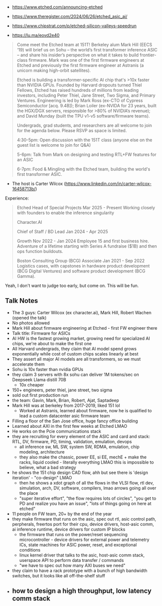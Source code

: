 - https://www.etched.com/announcing-etched
- https://www.theregister.com/2024/06/26/etched_asic_ai/
- https://www.chipstrat.com/p/etched-silicon-valleys-speedrun

- https://lu.ma/eovd2e40

> Come meet the Etched team at 151T! Berkeley alum Mark Hill (EECS ‘19) will brief us on Sohu – the world’s first transformer inference ASIC – and share his insider’s perspective on what it takes to build frontier-class firmware. Mark was one of the first firmware engineers at Etched and previously the first firmware engineer at Astranis (a unicorn making high-orbit satellites).
>
> Etched is building a transformer-specific AI chip that's >10x faster than NVIDIA GPUs. Founded by Harvard dropouts turned Thiel Fellows, Etched has raised hundreds of millions from leading investors, including Peter Thiel, Jane Street, Two Sigma, and Primary Ventures. Engineering is led by Mark Ross (ex-CTO of Cypress Semiconductor [acq. 9.4B]);  Brian Loiler (ex-NVIDA for 23 years, built the HGX/DGX servers, responsible for >80% of NVIDIA’s revenue); and David Munday (built the TPU v1-v5 software/firmware teams).
>
> Undergrads, grad students, and researchers are all welcome to join for the agenda below. Please RSVP as space is limited.
>
> 4:30-5pm: Open discussion with the 151T class (anyone else on the guest list is welcome to join for Q&A)
>
> 5-6pm: Talk from Mark on designing and testing RTL+FW features for an ASIC
>
> 6-7pm: Food & Mingling with the Etched team, building the world's first transformer ASIC.

- The host is Carter Wilcox (https://www.linkedin.com/in/carter-wilcox-16458713b/)

Experience:

> Etched
> Head of Special Projects
> Mar 2025 - Present
> Working closely with founders to enable the inference singularity
>
> Character.AI
>
> Chief of Staff / BD Lead
> Jan 2024 - Apr 2025
>
> Growth
> Nov 2022 - Jan 2024
> Employee 15 and first business hire. Adventure of a lifetime starting with Series A fundraise ($1B) and then ops function buildouts.
>
> Boston Consulting Group (BCG)
> Associate
> Jan 2021 - Sep 2022
> Logistics cases, with capstones in hardware product development (BCG Digital Ventures) and software product development (BCG Gamma).

Yeah, I don't want to judge too early, but come on. This will be fun.

## Talk Notes

- The 3 guys: Carter Wilcox (ex character.ai), Mark Hill, Robert Wachen (opened the talk)
- No photos allowed
- Mark Hill about firmware engineering at Etched - first FW engineer there
- Talk title: Firmware for ASICs
- AI HW is the fastest growing market, growing need for specialized AI chips, we're about to make the first one
- All Harvard undergrads, they claim that AI model spend grows exponentially while cost of custom chips scales linearly at best
- They assert all major AI models are all transformers, so we must accelerate them
- Sohu is 10x faster than nvidia GPUs
- they claim 3 servers with 8x sohu can deliver 1M tokens/sec on Deepseek Llama distill 70B
  - 10x cheaper
- 150+ engineers, peter thiel, jane street, two sigma
- sold out first production run
- the team: Gavin, Mark, Brian, Robert, Ajat, Saptadeep
- Mark Hill was at berkeley from 2017-2019, liked 151 lol
  - Worked at Astranis, learned about firmware, now he is qualified to lead a custom datacenter asic firmware team
- Filling a floor of the San Jose office, huge fancy office building
- Learned about AXI in the first few weeks at Etched LMAO
- He works on the Pcie communications stack
- they are recruiting for every element of the ASIC and card and stack: RTL, DV, firmware, PD, timing, validation, emulation, devops
  - all inference sw, ML SW, system SW, RDMA, emulation, chip modeling, architecture
  - they also make the chassic, power EE, si EE, mechE + make the racks, liquid cooled - literally everything LMAO this is impossible to believe, what a bad strategy
- he shows the 151 chip design CAD flow, ahh but see there is 'design iteration' - "co-design" LMAO
  - then he shows a xdot graph of all the flows in the VLSI flow, rtl dev, simulation, arch, DV, software, compilers, lmao arrows going all over the place
  - "super iterative effort", "the flow requires lots of circles", "you get to PD and realize you have an issue", "lots of things going on here at etched"
- 11 people on FW team, 20+ by the end of the year
- they make firmware that runs on the asic, spec out rtl, asic control path, perpherals, freertos port for their cpu, device drivers, host-asic comm, ai inference runtime, device drivers for custom IP blocks
  - the firmware that runs on the power/reset sequencing microcontroller - device drivers for external power and telemetry ICs, state machines for ASIC power, reset, and exceptional conditions
  - linux kernel driver that talks to the asic, host-asic comm stack, userspace API to perform data transfer / commands
  - "we have to spec out how many AXI buses we need"
- they claim to have a rack prototype with a bunch of high bandwidth switches, but it looks like all off-the-shelf stuff
- how to design a high throughput, low latency comm stack
  -
